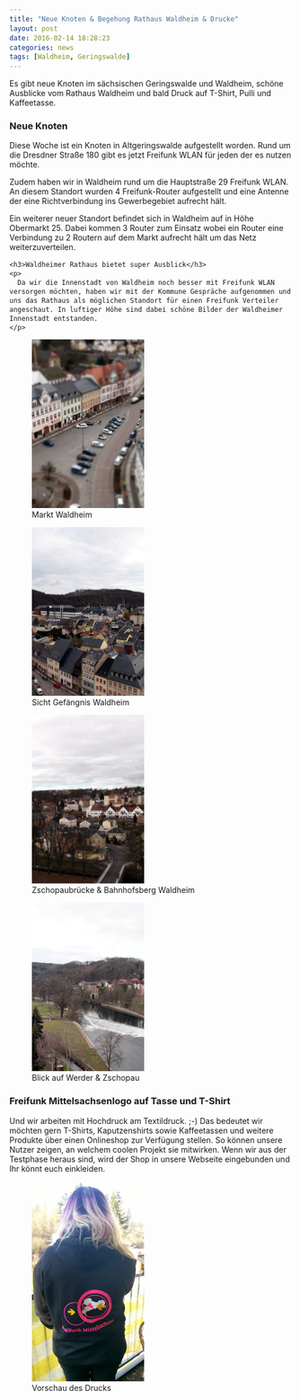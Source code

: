 ```yaml
---
title: "Neue Knoten & Begehung Rathaus Waldheim & Drucke"
layout: post
date: 2016-02-14 18:28:23
categories: news
tags: [Waldheim, Geringswalde]
---
```


Es gibt neue Knoten im sächsischen Geringswalde und Waldheim, schöne Ausblicke vom Rathaus Waldheim und bald Druck auf T-Shirt, Pulli und Kaffeetasse.


### Neue Knoten

Diese Woche ist ein Knoten in Altgeringswalde aufgestellt worden. Rund um die Dresdner Straße 180 gibt es jetzt
Freifunk WLAN für jeden der es nutzen möchte.

Zudem haben wir in Waldheim rund um die Hauptstraße 29 Freifunk WLAN. An diesem Standort wurden 4 Freifunk-Router aufgestellt und eine Antenne der eine Richtverbindung ins Gewerbegebiet aufrecht hält.

Ein weiterer neuer Standort befindet sich in Waldheim auf in Höhe Obermarkt 25. Dabei kommen 3 Router zum Einsatz wobei ein Router eine Verbindung zu 2 Routern auf dem Markt aufrecht hält um das Netz weiterzuverteilen.

<div class="row">

  <div class="col-md-8">

    <h3>Waldheimer Rathaus bietet super Ausblick</h3>
    <p>
      Da wir die Innenstadt von Waldheim noch besser mit Freifunk WLAN versorgen möchten, haben wir mit der Kommune Gespräche aufgenommen und uns das Rathaus als möglichen Standort für einen Freifunk Verteiler angeschaut. In luftiger Höhe sind dabei schöne Bilder der Waldheimer Innenstadt entstanden.
    </p>
  </div>
  <div class="col-md-4">
    <figure class="figure">
      <a href="/img/news_14.02/markt.jpg">
        <img src="/img/news_14.02/markt-preview.jpg" class="img-thumbnail img-responsive">
      </a>
      <figcaption class="figure-caption">
        Markt Waldheim
      </figcaption>
    </figure>
  </div>
</div>
<div class="row">
  <div class="col-md-4">
    <figure class="figure">
      <a href="/img/news_14.02/knast.jpg">
        <img src="/img/news_14.02/knast-preview.jpg" class="img-thumbnail img-responsive">
      </a>
      <figcaption class="figure-caption">
        Sicht Gefängnis Waldheim
      </figcaption>
    </figure>
  </div>

  <div class="col-md-4">
    <figure class="figure">
      <a href="/img/news_14.02/bhberg.jpg">
        <img src="/img/news_14.02/bhberg-preview.jpg" class="img-thumbnail img-responsive">
      </a>
      <figcaption class="figure-caption">
        Zschopaubrücke &amp; Bahnhofsberg Waldheim
      </figcaption>
    </figure>
  </div>

  <div class="col-md-4">
    <figure class="figure">
      <a href="/img/news_14.02/werder.jpg">
        <img src="/img/news_14.02/werder-preview.jpg" class="img-thumbnail img-responsive">
      </a>
      <figcaption class="figure-caption">
        Blick auf Werder &amp; Zschopau
      </figcaption>
    </figure>
  </div>


</div>


<h3>Freifunk Mittelsachsenlogo auf Tasse und T-Shirt</h3>
<div class="row">
  <div class="col-md-8">
    <p>
Und wir arbeiten mit Hochdruck am Textildruck. ;-) Das bedeutet wir möchten gern T-Shirts, Kaputzenshirts sowie Kaffeetassen und weitere  Produkte über einen Onlineshop zur Verfügung stellen.
So können unsere Nutzer zeigen, an welchem coolen Projekt sie mitwirken. Wenn wir aus der Testphase heraus sind,
wird der Shop in unsere Webseite eingebunden und Ihr könnt euch einkleiden.
    </p>  
  </div>
  <div class="col-md-4">
    <figure class="figure">
      <img src="/img/news_14.02/textil.jpg" class="img-thumbnail img-responsive">
      <figcaption class="figure-caption">
        Vorschau des Drucks
      </figcaption>
    </figure>
  </div>
</div>
